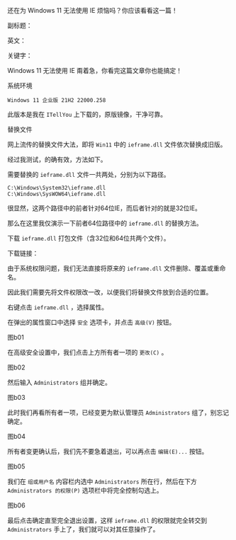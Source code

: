 还在为 Windows 11 无法使用 IE 烦恼吗？你应该看看这一篇！

副标题：

英文：

关键字：



Windows 11 无法使用 IE 甭着急，你看完这篇文章你也能搞定！





系统环境

`Windows 11 企业版 21H2 22000.258`

此版本是我在 `ITellYou` 上下载的，原版镜像，干净可靠。



替换文件

网上流传的替换文件大法，即将 `Win11` 中的 `ieframe.dll` 文件依次替换成旧版。

经过我测试，的确有效，方法如下。

需要替换的 `ieframe.dll` 文件一共两处，分别为以下路径。

```
C:\Windows\System32\ieframe.dll
C:\Windows\SysWOW64\ieframe.dll
```



很显然，这两个路径中的前者针对64位IE，而后者针对的就是32位IE。

那么在这里我仅演示一下前者64位路径中的 `ieframe.dll` 的替换方法。



下载 `ieframe.dll` 打包文件（含32位和64位共两个文件）。

下载链接：



由于系统权限问题，我们无法直接将原来的 `ieframe.dll` 文件删除、覆盖或重命名。

因此我们需要先将文件权限改一改，以便我们将替换文件放到合适的位置。

右键点击 `ieframe.dll` ，选择属性。

在弹出的属性窗口中选择 `安全` 选项卡，并点击 `高级(V)` 按钮。

图b01



在高级安全设置中，我们点击上方所有者一项的 `更改(C)` 。

图b02



然后输入 `Administrators` 组并确定。

图b03



此时我们再看所有者一项，已经变更为默认管理员 `Administrators` 组了，别忘记确定。

图b04



所有者变更确认后，我们先不要急着退出，可以再点击 `编辑(E)...` 按钮。

图b05



我们在 `组或用户名` 内容栏内选中 `Administrators` 所在行，然后在下方 `Administrators 的权限(P)` 选项栏中将完全控制勾选上。

图b06



最后点击确定直至完全退出设置，这样 `ieframe.dll` 的权限就完全转交到 `Administrators` 手上了，我们就可以对其任意操作了。









